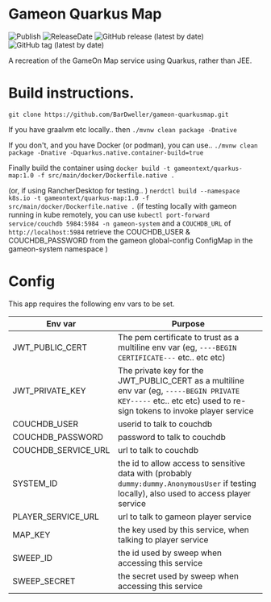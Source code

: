 # Gameon Quarkus Map

![Publish](https://github.com/bardweller/gameon-quarkusmap/actions/workflows/main.yml/badge.svg)
![ReleaseDate](https://img.shields.io/github/release-date/bardweller/gameon-quarkusmap)
![GitHub release (latest by date)](https://img.shields.io/github/v/release/bardweller/gameon-quarkusmap?display_name=release)
![GitHub tag (latest by date)](https://img.shields.io/github/v/tag/bardweller/gameon-quarkusmap)

A recreation of the GameOn Map service using Quarkus, rather than JEE.

# Build instructions. 

`git clone https://github.com/BarDweller/gameon-quarkusmap.git`

If you have graalvm etc locally.. then
`./mvnw clean package -Dnative`

If you don't, and you have Docker (or podman), you can use.. 
`./mvnw clean package -Dnative -Dquarkus.native.container-build=true`

Finally build the container using 
`docker build -t gameontext/quarkus-map:1.0 -f src/main/docker/Dockerfile.native .`

(or, if using RancherDesktop for testing.. )
`nerdctl build --namespace k8s.io -t gameontext/quarkus-map:1.0 -f src/main/docker/Dockerfile.native .`
(if testing locally with gameon running in kube remotely, 
you can use `kubectl port-forward service/couchdb 5984:5984 -n gameon-system` and a `COUCHDB_URL` of `http://localhost:5984`
retrieve the COUCHDB_USER & COUCHDB_PASSWORD from the gameon global-config ConfigMap in the gameon-system namespace )

# Config

This app requires the following env vars to be set. 

| Env var | Purpose |
|---------|---------|
|JWT_PUBLIC_CERT| The pem certificate to trust as a multiline env var (eg, `----BEGIN CERTIFICATE---` etc.. etc etc) |
|JWT_PRIVATE_KEY| The private key for the JWT_PUBLIC_CERT as a multiline env var (eg, `-----BEGIN PRIVATE KEY-----` etc.. etc etc) used to re-sign tokens to invoke player service|
|COUCHDB_USER| userid to talk to couchdb |
|COUCHDB_PASSWORD| password to talk to couchdb |
|COUCHDB_SERVICE_URL|url to talk to couchdb|
|SYSTEM_ID|the id to allow access to sensitive data with (probably `dummy:dummy.AnonymousUser` if testing locally), also used to access player service|
|PLAYER_SERVICE_URL|url to talk to gameon player service|
|MAP_KEY|the key used by this service, when talking to player service|
|SWEEP_ID|the id used by sweep when accessing this service|
|SWEEP_SECRET|the secret used by sweep when accessing this service|






